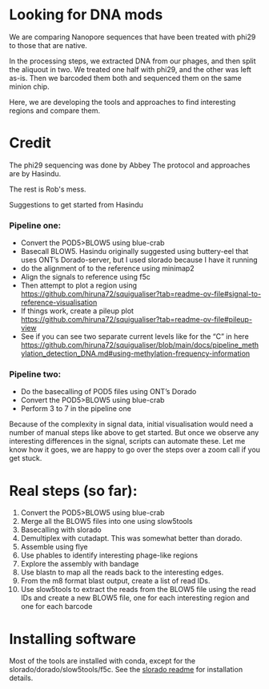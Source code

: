 # Looking for DNA mods

We are comparing Nanopore sequences that have been treated with phi29 to those that are native. 

In the processing steps, we extracted DNA from our phages, and then split the aliquout in two. We treated one half with phi29, and the other was left as-is. Then we barcoded them both and sequenced them on the same minion chip.

Here, we are developing the tools and approaches to find interesting regions and compare them.

# Credit

The phi29 sequencing was done by Abbey
The protocol and approaches are by Hasindu.

The rest is Rob's mess.

Suggestions to get started from Hasindu

### Pipeline one:

- Convert the POD5>BLOW5 using blue-crab
- Basecall BLOW5. Hasindu originally suggested using buttery-eel that uses ONT’s Dorado-server, but I used slorado because I have it running
- do the alignment of to the reference using minimap2
- Align the signals to reference using f5c
- Then attempt to plot a region using https://github.com/hiruna72/squigualiser?tab=readme-ov-file#signal-to-reference-visualisation
- If things work, create a pileup plot https://github.com/hiruna72/squigualiser?tab=readme-ov-file#pileup-view
- See if you can see two separate current levels like for the “C” in here https://github.com/hiruna72/squigualiser/blob/main/docs/pipeline_methylation_detection_DNA.md#using-methylation-frequency-information
 
### Pipeline two:
- Do the basecalling of POD5 files using ONT’s Dorado
- Convert the POD5>BLOW5 using blue-crab
- Perform 3 to 7 in the pipeline one
 
Because of the complexity in signal data, initial visualisation would need a number of manual steps like above to get started. But once we observe any interesting differences in the signal, scripts can automate these. Let me know how it goes, we are happy to go over the steps over a zoom call if you get stuck.


# Real steps (so far):

1. Convert the POD5>BLOW5 using blue-crab
2. Merge all the BLOW5 files into one using slow5tools
3. Basecalling with slorado
4. Demultiplex with cutadapt. This was somewhat better than dorado.
5. Assemble using flye
6. Use phables to identify interesting phage-like regions
7. Explore the assembly with bandage
8. Use blastn to map all the reads back to the interesting edges.
9. From the m8 format blast output, create a list of read IDs.
10. Use slow5tools to extract the reads from the BLOW5 file using the read IDs and create a new BLOW5 file, one for each interesting region and one for each barcode



# Installing software

Most of the tools are installed with conda, except for the slorado/dorado/slow5tools/f5c. See the [slorado readme](../slorado/README.md) for installation details.
